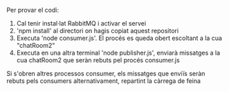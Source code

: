 Per provar el codi:
    
<ol><li>Cal tenir instal·lat RabbitMQ i activar el servei</li>
<li>'npm install' al directori on hagis copiat aquest repositori</li>
<li>Executa 'node consumer.js'. El procés es queda obert escoltant a la cua "chatRoom2"</li>
<li>Executa en una altra terminal 'node publisher.js', enviarà missatges a la cua chatRoom2 que seràn rebuts pel procés consumer.js</li></ol>
    
Si s'obren altres processos consumer, els missatges que enviïs seràn rebuts pels consumers alternativament, repartint la càrrega de feina